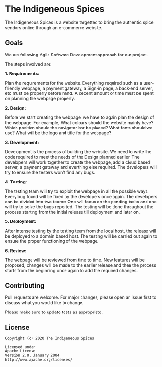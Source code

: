 # The Indigeneous Spices

The Indigeneous Spices is a website targetted to bring the authentic spice vendors online through an e-commerce website.

## Goals

We are following Agile Software Development approach for our project.

The steps involved are:

**1. Requirements:**
   
   Plan the requirements for the website. Everything required such as a user-friendly webpage, a payment gateway, a Sign-in page, 
   a back-end server, etc must be properly before hand. A decent amount of time must be spent on planning the webpage properly.
   
**2. Design:**
   
   Before we start creating the webpage, we have to again plan the design of the webpage. For example, 
   What colours should the website mainly have?
   Which position should the navigator bar be placed?
   What fonts should we use?
   What will be the logo and title for the webpage?

**3. Development:**

   Development is the process of building the website. We need to write the code required to meet the needs of the Design planned earlier.
   The developers will work together to create the webpage, add a cloud based server, a payment gateway and everthing else required. The developers
   will try to ensure the testers won't find any bugs.

**4. Testing:**

   The testing team will try to exploit the webpage in all the possible ways. Every bug found will be fixed by the developers once again. The developers
   can be divided into two teams: One will focus on the pending tasks and one will try to solve the bugs reported. The testing will be done throughout the
   process starting from the initial release till deployment and later on.

**5. Deployment:**
   
   After intense testing by the testing team from the local host, the release will be deployed to a domain based host. The testing will be carried out again
   to ensure the proper functioning of the webpage.

**6. Review:**
   
   The webpage will be reviewed from time to time. New features will be proposed, changes will be made to the earlier release and then the process starts from 
   the beginning once again to add the required changes. 
   

## Contributing
Pull requests are welcome. For major changes, please open an issue first to discuss what you would like to change.

Please make sure to update tests as appropriate.

## License
```
Copyright (c) 2020 The Indigeneous Spices

Licensed under 
Apache License
Version 2.0, January 2004
http://www.apache.org/licenses/
